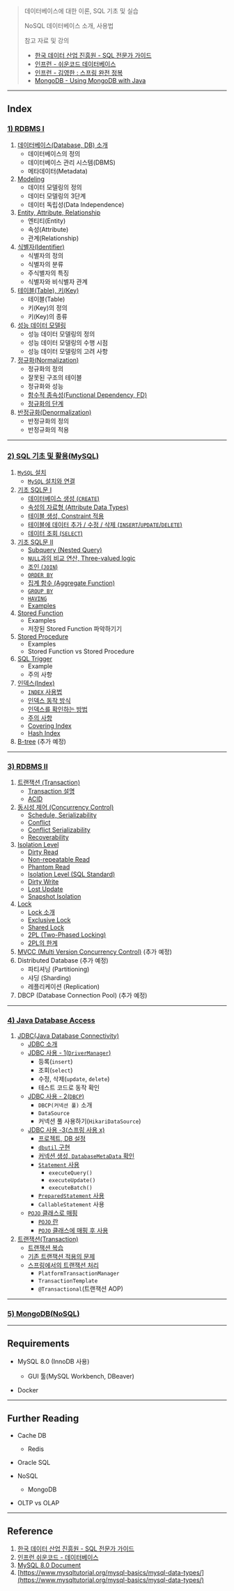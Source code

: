 > 데이터베이스에 대한 이론, SQL 기초 및 실습
>
> NoSQL 데이터베이스 소개, 사용법
>
> 참고 자료 및 강의
>
> * [한국 데이터 산업 진흥원 - SQL 전문가 가이드](https://dataonair.or.kr/db-tech-reference/d-guide/sql/) 
> * [인프런 - 쉬운코드 데이터베이스](https://www.inflearn.com/course/%EB%B0%B1%EC%97%94%EB%93%9C-%EB%8D%B0%EC%9D%B4%ED%84%B0%EB%B2%A0%EC%9D%B4%EC%8A%A4-%EA%B0%9C%EB%A1%A0/dashboard)
> * [인프런 - 김영한 : 스프링 완전 정복](https://www.inflearn.com/roadmaps/373)
> * [MongoDB - Using MongoDB with Java](https://learn.mongodb.com/learn/learning-path/using-mongodb-with-java?sessionFields=%5B%5B%22certifiction%22%2C%22Course%22%5D%2C%5B%22programming-language%22%2C%22Java%22%5D%5D)

---

## Index

### [1) RDBMS I]((001)%20Relational%20Database)

1. [데이터베이스(Database, DB) 소개]((001)%20Relational%20Database#1-%EB%8D%B0%EC%9D%B4%ED%84%B0%EB%B2%A0%EC%9D%B4%EC%8A%A4database-%EC%86%8C%EA%B0%9C)
   * 데이터베이스의 정의
   * 데이터베이스 관리 시스템(DBMS)
   * 메타데이터(Metadata)
2. [Modeling]((001)%20Relational%20Database#2-modeling)
   * 데이터 모델링의 정의
   * 데이터 모델링의 3단계
   * 데이터 독립성(Data Independence)
3. [Entity, Attribute, Relationship]((001)%20Relational%20Database#3-entity-attribute-relationship)
   * 엔티티(Entity)
   * 속성(Attribute)
   * 관계(Relationship)
4. [식별자(Identifier)]((001)%20Relational%20Database#4-%EC%8B%9D%EB%B3%84%EC%9E%90identifier)
   * 식별자의 정의
   * 식별자의 분류
   * 주식별자의 특징
   * 식별자와 비식별자 관계
5. [테이블(Table), 키(Key)]((001)%20Relational%20Database#5-%ED%85%8C%EC%9D%B4%EB%B8%94table-%ED%82%A4key)
   * 테이블(Table)
   * 키(Key)의 정의
   * 키(Key)의 종류
6. [성능 데이터 모델링]((001)%20Relational%20Database#6-%EC%84%B1%EB%8A%A5-%EB%8D%B0%EC%9D%B4%ED%84%B0-%EB%AA%A8%EB%8D%B8%EB%A7%81)
   * 성능 데이터 모델링의 정의
   * 성능 데이터 모델링의 수행 시점
   * 성능 데이터 모델링의 고려 사항
7. [정규화(Normalization)]((001)%20Relational%20Database#7-%EC%A0%95%EA%B7%9C%ED%99%94normalization)
   * 정규화의 정의
   * 잘못된 구조의 테이블
   * 정규화와 성능
   * [함수적 종속성(Functional Dependency, FD)](https://github.com/seungki1011/Data-Engineering/tree/main/database/(001)%20Relational%20Database#74-%ED%95%A8%EC%88%98%EC%A0%81-%EC%A2%85%EC%86%8D%EC%84%B1functional-dependency-fd)
   * [정규화의 단계](https://github.com/seungki1011/Data-Engineering/tree/main/database/(001)%20Relational%20Database#75-%EC%A0%95%EA%B7%9C%ED%99%94%EC%9D%98-%EB%8B%A8%EA%B3%84)
8. [반정규화(Denormalization)]((001)%20Relational%20Database#8-%EB%B0%98%EC%A0%95%EA%B7%9C%ED%99%94denormalization)
   * 반정규화의 정의
   * 반정규화의 적용

---

### [2) SQL 기초 및 활용(MySQL)]((002)%20Using%20SQL)

1. [```MySQL``` 설치]((002)%20Using%20SQL#1-mysql-%EC%84%A4%EC%B9%98)
   * [```MySQL``` 설치와 연결]((002)%20Using%20SQL#11-mysql-%EC%84%A4%EC%B9%98%EC%99%80-%EC%97%B0%EA%B2%B0)
1. [기초 SQL문 I]((002)%20Using%20SQL#2-%EA%B8%B0%EC%B4%88-sql%EB%AC%B8-i)
   * [데이터베이스 생성 (```CREATE```)]((002)%20Using%20SQL#21-%EB%8D%B0%EC%9D%B4%ED%84%B0%EB%B2%A0%EC%9D%B4%EC%8A%A4-%EC%83%9D%EC%84%B1)
   * [속성의 자료형 (Attribute Data Types)]((002)%20Using%20SQL#22-attribute-data-types)
   * [테이블 생성, Constraint 적용]((002)%20Using%20SQL#23-%ED%85%8C%EC%9D%B4%EB%B8%94-%EC%83%9D%EC%84%B1-constraint-%EC%A0%81%EC%9A%A9)
   * [테이블에 데이터 추가 / 수정 / 삭제 (```INSERT```/```UPDATE```/```DELETE```)]((002)%20Using%20SQL#24-%ED%85%8C%EC%9D%B4%EB%B8%94%EC%97%90-%EB%8D%B0%EC%9D%B4%ED%84%B0-%EC%B6%94%EA%B0%80--%EC%88%98%EC%A0%95--%EC%82%AD%EC%A0%9C)
   * [데이터 조회 (```SELECT```)]((002)%20Using%20SQL#25-%EB%8D%B0%EC%9D%B4%ED%84%B0-%EC%A1%B0%ED%9A%8C-select)
1. [기초 SQL문 II]((002)%20Using%20SQL#3-%EA%B8%B0%EC%B4%88-sql%EB%AC%B8-ii)
   * [Subquery (Nested Query)]((002)%20Using%20SQL#31-subquery-nested-query)
   * [```NULL```과의 비교 연산, Three-valued logic]((002)%20Using%20SQL#32-null%EA%B3%BC%EC%9D%98-%EB%B9%84%EA%B5%90-%EC%97%B0%EC%82%B0-three-valued-logic)
   * [조인 (```JOIN```)]((002)%20Using%20SQL#33-%EC%A1%B0%EC%9D%B8-join)
   * [```ORDER BY```]((002)%20Using%20SQL#34-order-by)
   * [집계 함수 (Aggregate Function)]((002)%20Using%20SQL#35-aggregate-function)
   * [```GROUP BY```]((002)%20Using%20SQL#36-group-by)
   * [```HAVING```]((002)%20Using%20SQL#37-having)
   * [Examples]((002)%20Using%20SQL#38-%EC%A1%B0%ED%9A%8C-%EC%A7%91%EA%B3%84-%EC%98%88%EC%8B%9C)
1. [Stored Function]((002)%20Using%20SQL#4-stored-function)
   * Examples
   * 저장된 Stored Function 파악하기기 
1. [Stored Procedure]((002)%20Using%20SQL#5-stored-procedure)
   * Examples
   * Stored Function vs Stored Procedure
1. [SQL Trigger]((002)%20Using%20SQL#6-sql-trigger)
   * Example
   * 주의 사항
1. [인덱스(Index)]((002)%20Using%20SQL#7-%EC%9D%B8%EB%8D%B1%EC%8A%A4index)
   * [```INDEX``` 사용법]((002)%20Using%20SQL#71-index-%EC%82%AC%EC%9A%A9%EB%B2%95)
   * [인덱스 동작 방식]((002)%20Using%20SQL#72-%EC%9D%B8%EB%8D%B1%EC%8A%A4-%EB%8F%99%EC%9E%91-%EB%B0%A9%EC%8B%9D)
   * [인덱스를 확인하는 방법]((002)%20Using%20SQL#73-index%EB%A5%BC-%ED%99%95%EC%9D%B8%ED%95%98%EB%8A%94-%EB%B0%A9%EB%B2%95)
   * [주의 사항]((002)%20Using%20SQL#74-%EC%A3%BC%EC%9D%98-%EC%82%AC%ED%95%AD)
   * [Covering Index]((002)%20Using%20SQL#75-covering-index)
   * [Hash Index]((002)%20Using%20SQL#76-hash-index)
1. [B-tree]((002)%20Using%20SQL#8-b-tree) (추가 예정)

---

### [3) RDBMS II]((003)%20Relational%20Database%202)

1. [트랜잭션 (Transaction)]((003)%20Relational%20Database%202#1-transaction)
   * [Transaction 설명]((003)%20Relational%20Database%202#11-transaction-%EC%84%A4%EB%AA%85)
   * [ACID]((003)%20Relational%20Database%202#12-acid)
2. [동시성 제어 (Concurrency Control)]((003)%20Relational%20Database%202#2-concurrency-control)
   * [Schedule, Serializability]((003)%20Relational%20Database%202#21-schedule-serializability)
   * [Conflict]((003)%20Relational%20Database%202#22-conflict)
   * [Conflict Serializability]((003)%20Relational%20Database%202#23-conflict-serializability-protocol)
   * [Recoverability]((003)%20Relational%20Database%202#24-recoverability)
3. [Isolation Level]((003)%20Relational%20Database%202#3-isolation-level)
   * [Dirty Read]((003)%20Relational%20Database%202#31-dirty-read)
   * [Non-repeatable Read]((003)%20Relational%20Database%202#32-non-repeatable-read)
   * [Phantom Read]((003)%20Relational%20Database%202#33-phantom-read)
   * [Isolation Level (SQL Standard)]((003)%20Relational%20Database%202#34-isolation-level-sql-standard)
   * [Dirty Write]((003)%20Relational%20Database%202#35-dirty-write)
   * [Lost Update]((003)%20Relational%20Database%202#36-lost-update)
   * [Snapshot Isolation]((003)%20Relational%20Database%202#37-snapshot-isolation)
4. [Lock]((003)%20Relational%20Database%202#4-lock)
   * [Lock 소개]((003)%20Relational%20Database%202#41-lock-%EC%86%8C%EA%B0%9C)
   * [Exclusive Lock]((003)%20Relational%20Database%202#42-exclusive-lock-%EB%B0%B0%ED%83%80%EC%A0%81-lock)
   * [Shared Lock]((003)%20Relational%20Database%202#43-shared-lock-%EA%B3%B5%EC%9C%A0-lock)
   * [2PL (Two-Phased Locking)]((003)%20Relational%20Database%202#43-2pl-2-phase-locking)
   * [2PL의 한계]((003)%20Relational%20Database%202#48-2pl%EC%9D%98-%ED%95%9C%EA%B3%84)
5. [MVCC (Multi Version Concurrency Control)]((003)%20Relational%20Database%202#5-mvccmulti-version-concurrency-control) (추가 예정)
6. Distributed Database (추가 예정)
   * 파티셔닝 (Partitioning)
   * 샤딩 (Sharding)
   * 레플리케이션 (Replication)
7. DBCP (Database Connection Pool) (추가 예정)

---

### [4) Java Database Access](https://github.com/seungki1011/Data-Engineering/tree/main/database/(004)Java_DB%20_Access)

1. [JDBC(Java Database Connectivity)]((004)Java_DB%20_Access#1-jdbcjava-database-connectivity)
   * [JDBC 소개]((004)Java_DB%20_Access#11-jdbc-%EC%86%8C%EA%B0%9C)
   * [JDBC 사용 - 1(`DriverManager`)]((004)Java_DB%20_Access#12-jdbc-%EC%82%AC%EC%9A%A9---1drivermanager)
     * 등록(`insert`)
     * 조회(`select`)
     * 수정, 삭제(`update`, `delete`)
     * 테스트 코드로 동작 확인
   * [JDBC 사용 - 2(`DBCP`)]((004)Java_DB%20_Access#13-jdbc-%EC%82%AC%EC%9A%A9---2dbcp)
     * `DBCP(커넥션 풀)` 소개
     * `DataSource`
     * 커넥션 풀 사용하기(`HikariDataSource`)
   * [JDBC 사용 -3(스프링 사용 x)]((004)Java_DB%20_Access#14-jdbc-%EC%82%AC%EC%9A%A9---3%EC%8A%A4%ED%94%84%EB%A7%81-%EC%82%AC%EC%9A%A9-x)
     * [프로젝트, DB 설정]((004)Java_DB%20_Access#141-%ED%94%84%EB%A1%9C%EC%A0%9D%ED%8A%B8-db-%EC%85%8B%ED%8C%85)
     * [`dbutil` 구현]((004)Java_DB%20_Access#142-dbutil-%EA%B5%AC%ED%98%84)
     * [커넥션 생성, `DatabaseMetaData` 확인]((004)Java_DB%20_Access#143-%EC%BB%A4%EB%84%A5%EC%85%98-%EC%83%9D%EC%84%B1-databasemetadata-%ED%99%95%EC%9D%B8)
     * [`Statement` 사용]((004)Java_DB%20_Access#144-statement-%EC%82%AC%EC%9A%A9)
       * `executeQuery()`
       * `executeUpdate()`
       * `executeBatch()`
     * [`PreparedStatement` 사용]((004)Java_DB%20_Access#145-preparedstatement-%EC%82%AC%EC%9A%A9)
     * `CallableStatement` 사용
   * [`POJO` 클래스로 매핑]((004)Java_DB%20_Access#15-pojo-%ED%81%B4%EB%9E%98%EC%8A%A4-%EC%82%AC%EC%9A%A9)
     * [`POJO` 란]((004)Java_DB%20_Access#151-pojo%EB%9E%80)
     * [`POJO` 클래스에 매핑 후 사용]((004)Java_DB%20_Access#152-pojo-%ED%81%B4%EB%9E%98%EC%8A%A4%EC%97%90-%EB%A7%A4%ED%95%91-%ED%9B%84-%EC%82%AC%EC%9A%A9)
2. [트랜잭션(Transaction)]((004)Java_DB%20_Access#2-%ED%8A%B8%EB%9E%9C%EC%9E%AD%EC%85%98transaction)
   * [트랜잭션 복습]((004)Java_DB%20_Access#21-%ED%8A%B8%EB%9E%9C%EC%9E%AD%EC%85%98-%EB%B3%B5%EC%8A%B5)
   * [기존 트랜잭션 적용의 문제]((004)Java_DB%20_Access#22-%EA%B8%B0%EC%A1%B4-%ED%8A%B8%EB%9E%9C%EC%9E%AD%EC%85%98-%EC%A0%81%EC%9A%A9%EC%9D%98-%EB%AC%B8%EC%A0%9C)
   * [스프링에서의 트랜잭션 처리]((004)Java_DB%20_Access#23-%EC%8A%A4%ED%94%84%EB%A7%81%EC%97%90%EC%84%9C%EC%9D%98-%ED%8A%B8%EB%9E%9C%EC%9E%AD%EC%85%98-%EC%B2%98%EB%A6%AC)
     * `PlatformTransactionManager`
     * `TransactionTemplate`
     * `@Transactional`(트랜잭션 AOP)

---

### [5) MongoDB(NoSQL)]()



---

## Requirements

* MySQL 8.0 (InnoDB 사용)
  * GUI 툴(MySQL Workbench, DBeaver)

* Docker

---

## Further Reading

* Cache DB
  * Redis

* Oracle SQL
* NoSQL
  * MongoDB

* OLTP vs OLAP

---

## Reference

1. [한국 데이터 산업 진흥원 - SQL 전문가 가이드](https://dataonair.or.kr/db-tech-reference/d-guide/sql/)
2. [인프런 쉬운코드 - 데이터베이스](https://www.inflearn.com/course/%EB%B0%B1%EC%97%94%EB%93%9C-%EB%8D%B0%EC%9D%B4%ED%84%B0%EB%B2%A0%EC%9D%B4%EC%8A%A4-%EA%B0%9C%EB%A1%A0/dashboard)
3. [MySQL 8.0 Document](https://dev.mysql.com/doc/mysql-installation-excerpt/8.0/en/macos-installation.html)
4. [https://www.mysqltutorial.org/mysql-basics/mysql-data-types/](https://www.mysqltutorial.org/mysql-basics/mysql-data-types/)

